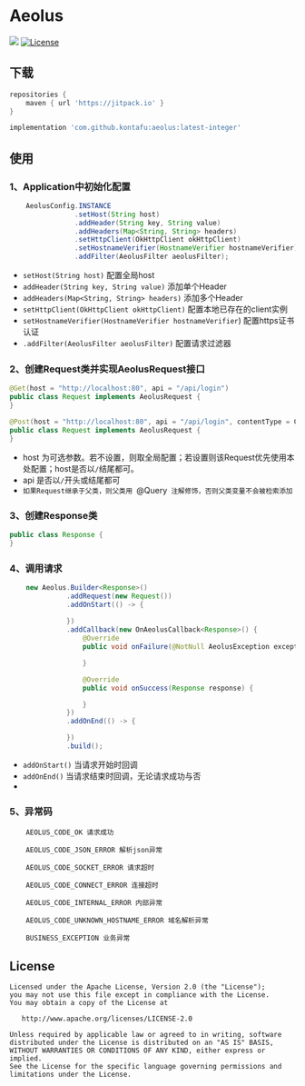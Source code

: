 # Aeolus

[![](https://jitpack.io/v/kontafu/aeolus.svg)](https://jitpack.io/#kontafu/aeolus)
[![License](https://img.shields.io/badge/license-Apache%202-4EB1BA.svg)](https://www.apache.org/licenses/LICENSE-2.0.html)

## 下载

```groovy
repositories {
    maven { url 'https://jitpack.io' }
}
```

``` groovy
implementation 'com.github.kontafu:aeolus:latest-integer'
```

## 使用

### 1、Application中初始化配置
```java
    AeolusConfig.INSTANCE
                .setHost(String host)
                .addHeader(String key, String value)
                .addHeaders(Map<String, String> headers)
                .setHttpClient(OkHttpClient okHttpClient)
                .setHostnameVerifier(HostnameVerifier hostnameVerifier)
                .addFilter(AeolusFilter aeolusFilter);
```

- `setHost(String host)` 配置全局host
- `addHeader(String key, String value)` 添加单个Header
- `addHeaders(Map<String, String> headers)` 添加多个Header
- `setHttpClient(OkHttpClient okHttpClient)` 配置本地已存在的client实例
- `setHostnameVerifier(HostnameVerifier hostnameVerifier`) 配置https证书认证
- `.addFilter(AeolusFilter aeolusFilter)` 配置请求过滤器

### 2、创建Request类并实现AeolusRequest接口
```java
@Get(host = "http://localhost:80", api = "/api/login")
public class Request implements AeolusRequest {
}
```

```java
@Post(host = "http://localhost:80", api = "/api/login", contentType = ContentType_JSON)
public class Request implements AeolusRequest {
}
```

- host 为可选参数。若不设置，则取全局配置；若设置则该Request优先使用本处配置；host是否以`/`结尾都可。
- api 是否以`/`开头或结尾都可
- `如果Request继承于父类，则父类用 `@Query` 注解修饰，否则父类变量不会被检索添加`

### 3、创建Response类
```java
public class Response {
}
```

### 4、调用请求
```java
    new Aeolus.Builder<Response>()
              .addRequest(new Request())
              .addOnStart(() -> {
            
              })
              .addCallback(new OnAeolusCallback<Response>() {
                  @Override
                  public void onFailure(@NotNull AeolusException exception) {

                  }

                  @Override
                  public void onSuccess(Response response) {

                  }
              })
              .addOnEnd(() -> {

              })
              .build();
```

- `addOnStart()` 当请求开始时回调
- `addOnEnd()` 当请求结束时回调，无论请求成功与否
-
### 5、异常码
```text
    AEOLUS_CODE_OK 请求成功

    AEOLUS_CODE_JSON_ERROR 解析json异常

    AEOLUS_CODE_SOCKET_ERROR 请求超时

    AEOLUS_CODE_CONNECT_ERROR 连接超时

    AEOLUS_CODE_INTERNAL_ERROR 内部异常

    AEOLUS_CODE_UNKNOWN_HOSTNAME_ERROR 域名解析异常

    BUSINESS_EXCEPTION 业务异常
```

License
-------

    Licensed under the Apache License, Version 2.0 (the "License");
    you may not use this file except in compliance with the License.
    You may obtain a copy of the License at

       http://www.apache.org/licenses/LICENSE-2.0

    Unless required by applicable law or agreed to in writing, software
    distributed under the License is distributed on an "AS IS" BASIS,
    WITHOUT WARRANTIES OR CONDITIONS OF ANY KIND, either express or implied.
    See the License for the specific language governing permissions and
    limitations under the License.